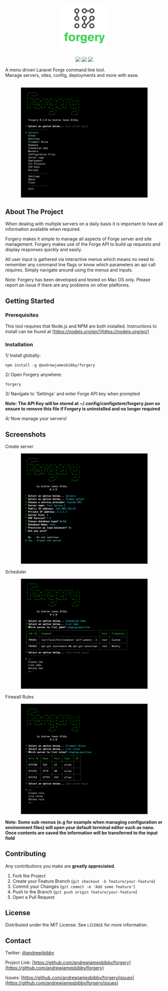 <p align="center">
  <img width="30%" src="https://raw.githubusercontent.com/andrewjamesbibby/forgery/master/screenshots/logo.png?raw=true">
  <br />
  <br />
  
  <p align="center">
     <img src="https://badge.fury.io/js/%40andrewjamesbibby%2Fforgery.svg"/>
     <img src="https://img.shields.io/github/license/andrewjamesbibby/forgery"/>  
     <img src="https://img.shields.io/npm/dw/@andrewjamesbibby/forgery"/>  
  </p>

  A menu driven Laravel Forge command line tool.
  <br />
  Manage servers, sites, config, deployments and more with ease.
  <br />
  <br />
  


<p align="center">
  <img width="80%" src="https://raw.githubusercontent.com/andrewjamesbibby/forgery/master/screenshots/main.png?raw=true">
</p>

## About The Project

When dealing with multiple servers on a daily basis it is important to have all information available when required.

Forgery makes it simple to manage all aspects of Forge server and site management. Forgery makes use of the Forge API to build up requests and display responses quickly and easily.

All user input is gathered via interactive menus which means no need to remember any command line flags or know which parameters an api call requires. Simply navigate around using the menus and inputs.

Note: Forgery has been developed and tested on Mac OS only. Please report an issue if there are any problems on other platforms.

## Getting Started

### Prerequisites

This tool requires that Node.js and NPM are both installed. Instructions to install can be found at [https://nodejs.org/en/](https://nodejs.org/en/)

### Installation

1/ Install globally: 
```
npm install -g @andrewjamesbibby/forgery
```

2/ Open Forgery anywhere:
```
forgery
```

3/ Navigate to 'Settings' and enter Forge API key when prompted

**Note: The API Key will be stored at ~/.config/configstore/forgery.json so ensure to remove this file if Forgery is uninstalled and no longer required**

4/ Now manage your servers!

## Screenshots

Create server

<p align="center">
  <img width="80%" src="https://raw.githubusercontent.com/andrewjamesbibby/forgery/master/screenshots/server.png?raw=true">
</p>    

Scheduler

<p align="center">
  <img width="80%" src="https://raw.githubusercontent.com/andrewjamesbibby/forgery/master/screenshots/scheduler.png?raw=true">
</p>

Firewall Rules

<p align="center">
  <img width="80%" src="https://raw.githubusercontent.com/andrewjamesbibby/forgery/master/screenshots/firewall.png?raw=true">
</p>

**Note: Some sub-menus (e.g for example when managing configuration or environment files) will open your default terminal editor such as nano. Once contents are saved the information will be transferred to the input field**

## Contributing
Any contributions you make are **greatly appreciated**.

1. Fork the Project
2. Create your Feature Branch (`git checkout -b feature/your-feature`)
3. Commit your Changes (`git commit -m 'Add some feature'`)
4. Push to the Branch (`git push origin feature/your-feature`)
5. Open a Pull Request

## License
Distributed under the MIT License. See `LICENSE` for more information.

## Contact

Twitter: [@andrewjbibby](https://twitter.com/andrewjbibby)

Project Link: [https://github.com/andrewjamesbibby/forgery](https://github.com/andrewjamesbibby/forgery)

Issues: [https://github.com/andrewjamesbibby/forgery/issues](https://github.com/andrewjamesbibby/forgery/issues)